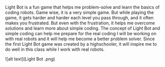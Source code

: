 Light Bot is a fun game that helps me problem-solve and learn the basics of coding robots. Game wise, it is a very simple game. But while playing the game, it gets harder and harder each level you pass through, and it often makes you frustrated. But even with the frustration, it helps me overcome solutions and learn more about simple coding. 
The concept of Light Bot and simple coding can help me prepare for the real coding I will be working on with real robots and it will help me become a better problem solver. Since the first Light Bot game was created by a highschooler, it will inspire me to do well in this class while I work with real robots. 

![alt text](Light Bot .png)
